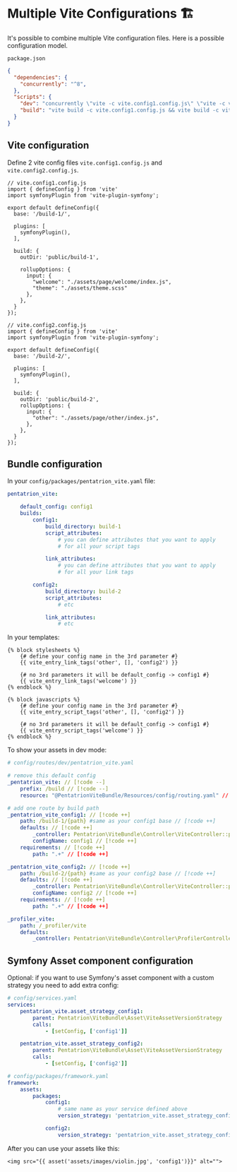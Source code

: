 
# Multiple Vite Configurations 🏗️

It's possible to combine multiple Vite configuration files. Here is a possible configuration model.

`package.json`
```json
{
  "dependencies": {
    "concurrently": "^8",
  },
  "scripts": {
    "dev": "concurrently \"vite -c vite.config1.config.js\" \"vite -c vite.config2.config.js\"",
    "build": "vite build -c vite.config1.config.js && vite build -c vite.config2.config.js"
  }
}
```

## Vite configuration

Define 2 vite config files `vite.config1.config.js` and `vite.config2.config.js`.

```js{6,13}
// vite.config1.config.js
import { defineConfig } from 'vite'
import symfonyPlugin from 'vite-plugin-symfony';

export default defineConfig({
  base: '/build-1/',

  plugins: [
    symfonyPlugin(),
  ],

  build: {
    outDir: 'public/build-1',

    rollupOptions: {
      input: {
        "welcome": "./assets/page/welcome/index.js",
        "theme": "./assets/theme.scss"
      },
    },
  }
});
```

```js{6,13}
// vite.config2.config.js
import { defineConfig } from 'vite'
import symfonyPlugin from 'vite-plugin-symfony';

export default defineConfig({
  base: '/build-2/',

  plugins: [
    symfonyPlugin(),
  ],

  build: {
    outDir: 'public/build-2',
    rollupOptions: {
      input: {
        "other": "./assets/page/other/index.js",
      },
    },
  }
});

```

## Bundle configuration

In your `config/packages/pentatrion_vite.yaml` file:

```yaml
pentatrion_vite:

    default_config: config1
    builds:
        config1:
            build_directory: build-1
            script_attributes:
                # you can define attributes that you want to apply
                # for all your script tags

            link_attributes:
                # you can define attributes that you want to apply
                # for all your link tags

        config2:
            build_directory: build-2
            script_attributes:
                # etc

            link_attributes:
                # etc

```

In your templates:

```twig
{% block stylesheets %}
    {# define your config name in the 3rd parameter #}
    {{ vite_entry_link_tags('other', [], 'config2') }}

    {# no 3rd parameters it will be default_config -> config1 #}
    {{ vite_entry_link_tags('welcome') }}
{% endblock %}

{% block javascripts %}
    {# define your config name in the 3rd parameter #}
    {{ vite_entry_script_tags('other', [], 'config2') }}

    {# no 3rd parameters it will be default_config -> config1 #}
    {{ vite_entry_script_tags('welcome') }}
{% endblock %}
```

To show your assets in dev mode:

```yaml
# config/routes/dev/pentatrion_vite.yaml

# remove this default config
_pentatrion_vite: // [!code --]
    prefix: /build // [!code --]
    resource: "@PentatrionViteBundle/Resources/config/routing.yaml" // [!code --]

# add one route by build path
_pentatrion_vite_config1: // [!code ++]
    path: /build-1/{path} #same as your config1 base // [!code ++]
    defaults: // [!code ++]
        _controller: Pentatrion\ViteBundle\Controller\ViteController::proxyBuild // [!code ++]
        configName: config1 // [!code ++]
    requirements: // [!code ++]
        path: ".+" // [!code ++]

_pentatrion_vite_config2: // [!code ++]
    path: /build-2/{path} #same as your config2 base // [!code ++]
    defaults: // [!code ++]
        _controller: Pentatrion\ViteBundle\Controller\ViteController::proxyBuild // [!code ++]
        configName: config2 // [!code ++]
    requirements: // [!code ++]
        path: ".+" // [!code ++]

_profiler_vite:
    path: /_profiler/vite
    defaults:
        _controller: Pentatrion\ViteBundle\Controller\ProfilerController::info
```

## Symfony Asset component configuration

Optional: if you want to use Symfony's asset component with a custom strategy you need to add extra config:

```yaml
# config/services.yaml
services:
    pentatrion_vite.asset_strategy_config1:
        parent: Pentatrion\ViteBundle\Asset\ViteAssetVersionStrategy
        calls:
            - [setConfig, ['config1']]

    pentatrion_vite.asset_strategy_config2:
        parent: Pentatrion\ViteBundle\Asset\ViteAssetVersionStrategy
        calls:
            - [setConfig, ['config2']]
```

```yaml
# config/packages/framework.yaml
framework:
    assets:
        packages:
            config1:
                # same name as your service defined above
                version_strategy: 'pentatrion_vite.asset_strategy_config1'

            config2:
                version_strategy: 'pentatrion_vite.asset_strategy_config2'

```

After you can use your assets like this:

```twig
<img src="{{ asset('assets/images/violin.jpg', 'config1')}}" alt="">
```
